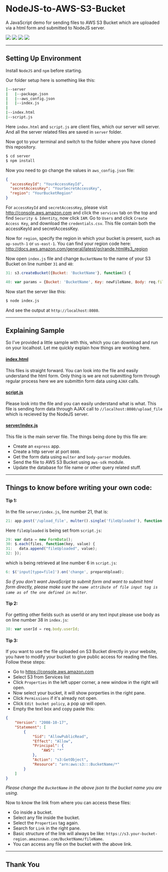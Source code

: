 # NodeJS-to-AWS-S3-Bucket

A JavaScript demo for sending files to AWS S3 Bucket which are uploaded via a html form and submitted to NodeJS server.

<img src ="https://img.shields.io/badge/Language-JavaSript-blue.svg" />
<img src ="https://img.shields.io/badge/Platform-NodeJS-brightgreen.svg" />
<img src ="https://img.shields.io/badge/AWS-S3-orange.svg" />
<img src ="https://img.shields.io/badge/Status-Complete-green.svg" />

---

## Setting Up Environment

Install `NodeJS` and `npm` before starting.

Our folder setup here is something like this:

```sh
|--server
|   |--package.json
|   |--aws_config.json
|   |--index.js
|
|--index.html
|--script.js
```

Here `index.html` and `script.js` are client files, which our server will server. And all the server related files are saved in `server` folder.

Now got to your terminal and switch to the folder where you have cloned this repository.

```sh
$ cd server
$ npm install
```

Now you need to go change the values in `aws_config.json` file:

```json
{
  "accessKeyId": "YourAccessKeyId",
  "secretAccessKey": "YourSecretAccessKey",
  "region": "YourBucketRegion"
}
```

For `accessKeyId` and `secretAccessKey`, please visit http://console.aws.amazon.com and click the `services` tab on the top and find `Security & Identity`, now click `IAM`. Go to `Users` and click `Create Access Key`, and download the `credentials.csv`. This file contain both the accessKeyId and secretAccessKey.

Now for `region`, specify the region in which your bucket is present, such as `ap-south-1` or `us-east-1`. You can find your region code here: http://docs.aws.amazon.com/general/latest/gr/rande.html#s3_region

Now open `index.js` file and change `BucketName` to the name of your S3 Bucket on line number `31` and `40`:

```javascript
31: s3.createBucket({Bucket: 'BucketName'}, function() {

40: var params = {Bucket: 'BucketName', Key: newFileName, Body: req.file.buffer};
```

Now start the server like this:

```sh
$ node index.js
```

And see the output at `http://localhost:8080`.

---

## Explaining Sample

So I've provided a little sample with this, which you can download and run on your localhost. Let me quickly explain how things are working here.

#### [index.html](index.html)

This files is straight forward. You can look into the file and easily understand the html form. Only thing is we are not submitting form through regular process here we are submittin form data using `AJAX` calls.

#### [script.js](script.js)

Please look into the file and you can easily understand what is what. This file is sending form data through AJAX call to `//localhost:8080/upload_file` which is recieved by the NodeJS server.

#### [server/index.js](server/index.js)

This file is the main server file. The things being done by this file are:

- Create an `express` app.
- Create a http server at port `8080`.
- Get the form data using `multer` and `body-parser` modules.
- Send the file to AWS S3 Bucket using `aws-sdk` module.
- Update the database for file name or other query related stuff.

---

## Things to know before writing your own code:

#### Tip 1:

In the file `server/index.js`, line number 21, that is:

```javascript
21: app.post('/upload_file', multer().single('fileUploaded'), function(req, res, next) {
```

Here `fileUploaded` is being set from `script.js`:

```javascript
29: var data = new FormData();
30: $.each(files, function(key, value) {
31:   data.append("fileUploaded", value);
32: });
```

which is being retrieved at line number 6 in `script.js`:

```javascript
6: $('input[type=file]').on('change', prepareUpload);
```

*So if you don't want JavaScript to submit form and want to submit html form directly, please make sure the `name attribute of file input tag is same as of the one defined in multer`.*

#### Tip 2:

For getting other fields such as userId or any text input please use body as on line number 38 in `index.js`:

```javascript
38: var userId = req.body.userId;
```

#### Tip 3:

If you want to use the file uploaded on S3 Bucket directly in your website, you have to modify your bucket to give public access for reading the files. Follow these steps:

- Go to https://console.aws.amazon.com
- Select S3 from Services list
- Click `Properties` in the left upper corner, a new window in the right will open.
- Now select your bucket, it will show porperties in the right pane.
- Click `Permissions` if it's already not open.
- Click `Edit bucket policy`, a pop up will open.
- Empty the text box and copy paste this:

```json
{
	"Version": "2008-10-17",
	"Statement": [
		{
			"Sid": "AllowPublicRead",
			"Effect": "Allow",
			"Principal": {
				"AWS": "*"
			},
			"Action": "s3:GetObject",
			"Resource": "arn:aws:s3:::BucketName/*"
		}
	]
}
```

*Please change the `BucketName` in the above json to the bucket name you are using.*

Now to know the link from where you can access these files:

- Go inside a bucket.
- Select any file inside the bucket.
- Select the `Properties` tag again.
- Search for `Link` in the right pane.
- Basic structure of the link will always be like: `https://s3.your-bucket-region.amazonaws.com/BucketName/fileName`.
- You can access any file on the bucket with the above link.

---

## Thank You
